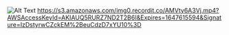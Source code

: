 ![Alt Text](https://media.giphy.com/media/vFKqnCdLPNOKc/giphy.gif)
https://s3.amazonaws.com/img0.recordit.co/AMVty6A3Vj.mp4?AWSAccessKeyId=AKIAUQ5RURZ7ND2T2B6I&Expires=1647615594&Signature=IzDstyrwCZckEM%2BeuCdzD7xYU10%3D
